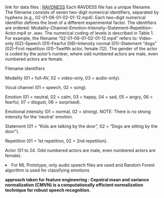 link for data files : <a href= https://zenodo.org/record/1188976#.XQtAlrxKiM8>RAVDNESS</a>
Each RAVDESS file has a unique filename. The filename consists of seven two-digit numerical identifiers, separated by hyphens (e.g., 02-01-06-01-02-01-12.mp4). Each two-digit numerical identifier defines the level of a different experimental factor. The identifiers are ordered: Modality–Channel–Emotion–Intensity–Statement–Repetition–Actor.mp4 or .wav. The numerical coding of levels is described in Table 1. For example, the filename “02-01-06-01-02-01-12.mp4” refers to: Video-only (02)–Speech (01)–Fearful (06)–Intensity normal (01)–Statement “dogs” (02)–First repetition (01)–Twelfth actor, female (12). The gender of the actor is coded by the actor’s number, where odd numbered actors are male, even numbered actors are female.

Filename identifiers

Modality (01 = full-AV, 02 = video-only, 03 = audio-only).

Vocal channel (01 = speech, 02 = song).

Emotion (01 = neutral, 02 = calm, 03 = happy, 04 = sad, 05 = angry, 06 = fearful, 07 = disgust, 08 = surprised).

Emotional intensity (01 = normal, 02 = strong). NOTE: There is no strong intensity for the ‘neutral’ emotion.

Statement (01 = “Kids are talking by the door”, 02 = “Dogs are sitting by the door”).

Repetition (01 = 1st repetition, 02 = 2nd repetition).

Actor (01 to 24. Odd numbered actors are male, even numbered actors are female).

<li> For ML Prototype, only audio speech files are used and  Random Forest algorithm  is used for classifying emotions </li>

<b>approach taken for  feature engineering <b> : Cepstral mean and variance normalization (CMVN) is a computationally efficient normalization technique for robust speech recognition. 

  
  
